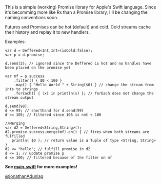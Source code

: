This is a simple (working) Promise library for Apple's Swift language. Since it's becomming more like Rx than a Promise library, I'll be changing the naming conventions soon.

Futures and Promises can be hot (default) and cold. Cold streams cache their history and replay it to new handlers.

Examples:

    var d = Deffered<Int,Int>(isCold:false);
    var p = d.promise;
    
    d.send(2); // ignored since the Deffered is hot and no handles have been placed on the promise yet
    
    var mf = p.success
        .filter() { $0 < 100 }
        .map() { "Hello World " + String($0) } // change the stream from ints to strings
        .forEach() { (x) in println(x) }; // forEach does not change the stream output

    d.send(98);
    d <= 99; // shorthand for d.send(99)
    d <= 105; // filtered since 105 is not < 100

    //Merging
    var d2 = Deffered<String,String>();
    d2.promise.success.merge(mf).on() { // fires when both streams are fulfilled
       println( $0 ); // return value is a Tuple of type <String, String>
    }
    d2 <= "hello"; // fulfill promise in d2
    d <= 1; // update promise p
    d <= 100; // filtered because of the filter on mf
    
**See [main.swift](https://github.com/jadbox/ASwiftPromise/blob/master/ASwiftPromise/main.swift) for more examples!**

[@jonathanAdunlap](http://twitter.com/jonathanAdunlap)
